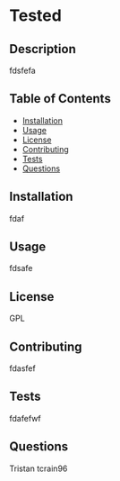 # Tested

## Description

fdsfefa

## Table of Contents

- [Installation](#installation)
- [Usage](#usage)
- [License](#license)
- [Contributing](#contributing)
- [Tests](#tests)
- [Questions](#questions)

## Installation

fdaf

## Usage

fdsafe

## License

GPL

## Contributing

fdasfef

## Tests

fdafefwf

## Questions

Tristan
tcrain96
